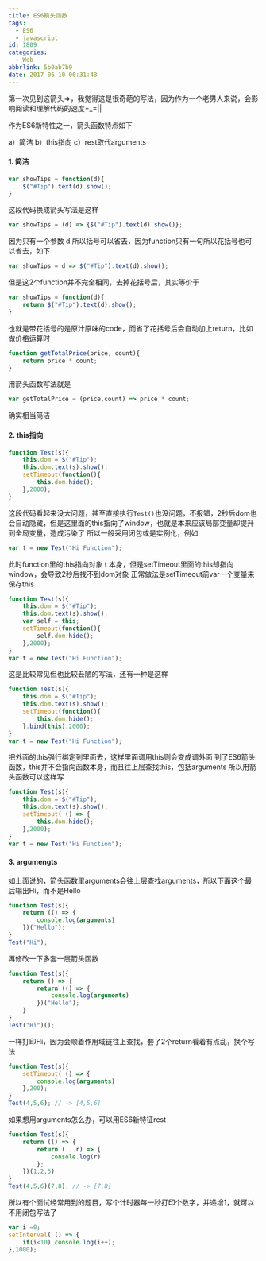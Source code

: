 ```yaml
---
title: ES6箭头函数
tags:
  - ES6
  - javascript
id: 1809
categories:
  - Web
abbrlink: 5b0ab7b9
date: 2017-06-10 00:31:48
---
```

第一次见到这箭头=>，我觉得这是很奇葩的写法，因为作为一个老男人来说，会影响阅读和理解代码的速度=_=||

作为ES6新特性之一，箭头函数特点如下

a）简洁
b）this指向
c）rest取代arguments

#### 1. 简洁

```js
var showTips = function(d){
    $("#Tip").text(d).show();
}
```
这段代码换成箭头写法是这样
```js
var showTips = (d) => {$("#Tip").text(d).show()};
```
<!-- more -->
因为只有一个参数 d 所以括号可以省去，因为function只有一句所以花括号也可以省去，如下
```js
var showTips = d => $("#Tip").text(d).show();
```

但是这2个function并不完全相同，去掉花括号后，其实等价于
```js
var showTips = function(d){
    return $("#Tip").text(d).show();
}
```
也就是带花括号的是原汁原味的code，而省了花括号后会自动加上return，比如做价格运算时
```js
function getTotalPrice(price, count){
    return price * count;
}
```
用箭头函数写法就是
```js
var getTotalPrice = (price,count) => price * count;
```
确实相当简洁

#### 2. this指向

```js
function Test(s){
    this.dom = $("#Tip");
    this.dom.text(s).show();
    setTimeout(function(){
        this.dom.hide();
    },2000);
}
```
这段代码看起来没大问题，甚至直接执行```Test()```也没问题，不报错，2秒后dom也会自动隐藏，但是这里面的this指向了window，也就是本来应该局部变量却提升到全局变量，造成污染了
所以一般采用闭包或是实例化，例如
```js
var t = new Test("Hi Function");
```
此时function里的this指向对象 t 本身，但是setTimeout里面的this却指向window，会导致2秒后找不到dom对象
正常做法是setTimeout前var一个变量来保存this
```js
function Test(s){
    this.dom = $("#Tip");
    this.dom.text(s).show();
    var self = this;
    setTimeout(function(){
        self.dom.hide();
    },2000);
}
var t = new Test("Hi Function");
```
这是比较常见但也比较丑陋的写法，还有一种是这样
```js
function Test(s){
    this.dom = $("#Tip");
    this.dom.text(s).show();
    setTimeout(function(){
        this.dom.hide();
    }.bind(this),2000);
}
var t = new Test("Hi Function");
```
把外面的this强行绑定到里面去，这样里面调用this则会变成调外面
到了ES6箭头函数，this并不会指向函数本身，而且往上层查找this，包括arguments
所以用箭头函数可以这样写
```js
function Test(s){
    this.dom = $("#Tip");
    this.dom.text(s).show();
    setTimeout( () => {
        this.dom.hide();
    },2000);
}
var t = new Test("Hi Function");
```

#### 3. argumengts

如上面说的，箭头函数里arguments会往上层查找arguments，所以下面这个最后输出Hi，而不是Hello
```js
function Test(s){
    return (() => {
        console.log(arguments)
    })("Hello");
}
Test("Hi");
```
再修改一下多套一层箭头函数
```js
function Test(s){
    return () => {
        return (() => {
            console.log(arguments)
        })("Hello");
    }
}
Test("Hi")();
```
一样打印Hi，因为会顺着作用域链往上查找，套了2个return看着有点乱，换个写法
```js
function Test(s){
    setTimeout( () => {
        console.log(arguments)
    },200);
}
Test(4,5,6); // -> [4,5,6]
```
如果想用arguments怎么办，可以用ES6新特征rest
```js
function Test(s){
    return (() => {
        return (...r) => {
            console.log(r)
        };
    })(1,2,3)
}
Test(4,5,6)(7,8); // -> [7,8]
```
所以有个面试经常用到的题目，写个计时器每一秒打印个数字，并递增1，就可以不用闭包写法了
```js
var i =0;
setInterval( () => {
    if(i<10) console.log(i++);
},1000);
```